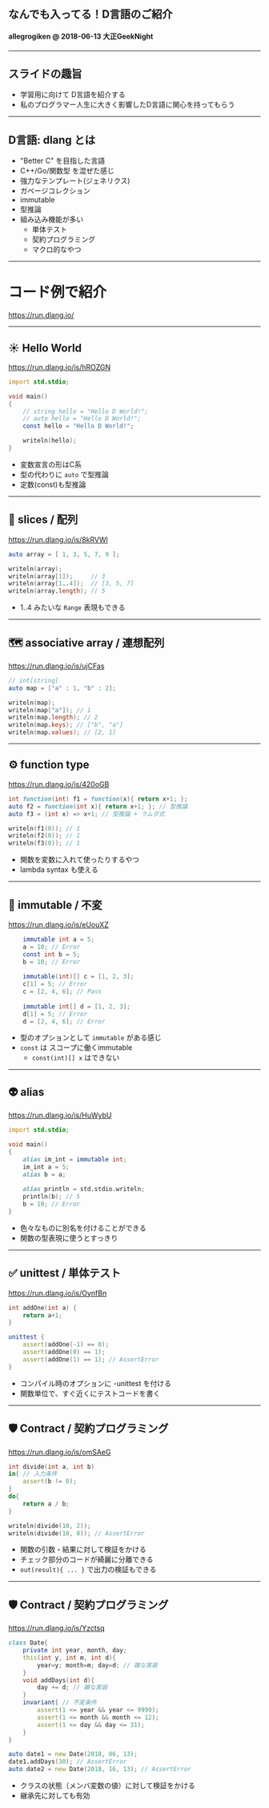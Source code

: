 ## なんでも入ってる！D言語のご紹介

#### allegrogiken @ 2018-06-13 大正GeekNight

---

## スライドの趣旨

- 学習用に向けて D言語を紹介する
- 私のプログラマー人生に大きく影響したD言語に関心を持ってもらう

---

## D言語: dlang とは

- "Better C" を目指した言語
- C++/Go/関数型 を混ぜた感じ
- 強力なテンプレート(ジェネリクス)
- ガベージコレクション
- immutable
- 型推論
- 組み込み機能が多い
  - 単体テスト
  - 契約プログラミング
  - マクロ的なやつ
---

# コード例で紹介
https://run.dlang.io/

---

## ☀️ Hello World

https://run.dlang.io/is/hROZGN
```D
import std.stdio;

void main()
{
    // string hello = "Hello D World!";
    // auto hello = "Hello D World!";
    const hello = "Hello D World!";

    writeln(hello);
}
```
- 変数宣言の形はC系
- 型の代わりに `auto` で型推論
- 定数(const)も型推論

---

## 🧀 slices / 配列

https://run.dlang.io/is/8kRVWl
```D
auto array = [ 1, 3, 5, 7, 9 ];

writeln(array);
writeln(array[1]);     // 3
writeln(array[1..4]);  // [3, 5, 7]
writeln(array.length); // 5
```
- 1..4 みたいな `Range` 表現もできる
---

## 🗺️ associative array / 連想配列
https://run.dlang.io/is/ujCFas
```D
// int[string]
auto map = ["a" : 1, "b" : 2];

writeln(map);
writeln(map["a"]); // 1
writeln(map.length); // 2
writeln(map.keys); // ["b", "a"]
writeln(map.values); // [2, 1]
```

---

## ⚙️ function type
https://run.dlang.io/is/420oGB
```D
int function(int) f1 = function(x){ return x+1; };
auto f2 = function(int x){ return x+1; }; // 型推論
auto f3 = (int x) => x+1; // 型推論 + ラムダ式

writeln(f1(0)); // 1
writeln(f2(0)); // 1
writeln(f3(0)); // 1
```
- 関数を変数に入れて使ったりするやつ
- lambda syntax も使える
---

## 🔐️ immutable / 不変
https://run.dlang.io/is/eUouXZ
```D
    immutable int a = 5;
    a = 10; // Error
    const int b = 5;
    b = 10; // Error
    
    immutable(int)[] c = [1, 2, 3];
    c[1] = 5; // Error
    c = [2, 4, 6]; // Pass
    
    immutable int[] d = [1, 2, 3];
    d[1] = 5; // Error
    d = [2, 4, 6]; // Error
```
- 型のオプションとして `immutable` がある感じ
- `const` は スコープに働くimmutable
    - `const(int)[] x` はできない

---

## 👽 alias
https://run.dlang.io/is/HuWybU
```D
import std.stdio;

void main()
{
    alias im_int = immutable int;
    im_int a = 5;
    alias b = a;
    
    alias println = std.stdio.writeln;
    println(b); // 5
    b = 10; // Error
}
```
- 色々なものに別名を付けることができる
- 関数の型表現に使うとすっきり

---

## ✅ unittest / 単体テスト
https://run.dlang.io/is/OynfBn
```D
int addOne(int a) {
    return a+1;
}

unittest {
    assert(addOne(-1) == 0);
    assert(addOne(0) == 1);
    assert(addOne(1) == 1); // AssertError
}
```
- コンパイル時のオプションに -unittest を付ける
- 関数単位で、すぐ近くにテストコードを書く

---

## 🛡️ Contract / 契約プログラミング
https://run.dlang.io/is/omSAeG
```D
int divide(int a, int b)
in{ // 入力条件
    assert(b != 0);
}
do{
    return a / b;
}

writeln(divide(10, 2));
writeln(divide(10, 0)); // AssertError
```
- 関数の引数・結果に対して検証をかける
- チェック部分のコードが綺麗に分離できる
- `out(result){ ... }` で出力の検証もできる

---

## 🛡️ Contract / 契約プログラミング
https://run.dlang.io/is/Yzctsq
```D
class Date{
    private int year, month, day;
    this(int y, int m, int d){
        year=y; month=m; day=d; // 雑な実装
    }
    void addDays(int d){
        day += d; // 雑な実装
    }
    invariant{ // 不変条件
        assert(1 <= year && year <= 9999);
        assert(1 <= month && month <= 12);
        assert(1 <= day && day <= 31);
    }
}

auto date1 = new Date(2018, 06, 13);
date1.addDays(30); // AssertError
auto date2 = new Date(2018, 16, 13); // AssertError
```
- クラスの状態（メンバ変数の値）に対して検証をかける
- 継承先に対しても有効